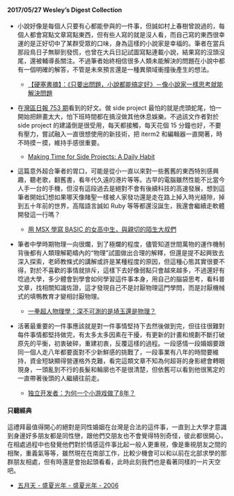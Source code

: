#### 2017/05/27 Wesley’s Digest Collection

- 小說好像是每個人只要有心都能參與的一件事，但誠如村上春樹曾說過的，每個人都會寫點文章寫點東西，但有些人寫的就是沒人看，而自己寫的東西很幸運的是正好切中了某群受眾的口味，身為這樣的小說家是幸福的。筆者在當兵那段鳥日子無聊到發慌，也曾在大兵日記試圖寫點連載小說，結果寫的沒頭沒尾，還被輔導長關注。不過筆者始終相信很多人類未能解決的問題在小說中都有一個明確的解答，不管是未來預言還是一種異領域衝撞後產生的想法。
  - [【硬塞書摘】：《只要出問題，小說都能搞定好》－像小說家一樣思考就能解決問題](https://www.inside.com.tw/2017/05/26/think-like-a-novelist)
  
- 在[灣區日報 753 期](https://wanqu.co/a/4211/2016-11-09-making-time-for-side-projects.html?s=social)看到的好文。做 side project 最怕的就是虎頭蛇尾，怕一開始把餅畫太大，怕下班時間都在搞沒做其他休息娛樂。不過該文作者對於 side project 的建議倒是很受用，每天都接觸，每天花個 15 分鐘也好，不要有壓力，嘗試融入一直很想使用的新技術，把 iterm2 和編輯器一直開著，時不時摸ㄧ摸，維持手感很重要。
  - [Making Time for Side Projects: A Daily Habit](https://ponyfoo.com/articles/making-time-for-side-projects?utm_source=wanqu.co&utm_campaign=Wanqu+Daily&utm_medium=website)
  
- 這篇意外超合筆者的胃口，可能是從小一直以來對一些舊舊的東西特別感興趣，聽老歌，翻舊書，看年代久遠的港片等等。古早的電腦雖然性能不比當今人手一台的手機，但沒有這段過去是絕對不會有後續科技的高速發展，想到這筆者開始幻想如果哪天像賭聖一樣被人家發功還是走在路上掉入時光縫隙，掉到五十年前的世界，高階語言誠如 Ruby 等等都還沒誕生，我還會繼續走軟體開發這一行嗎？
  - [用 MSX 學寫 BASIC 的女高中生，與親切的陌生大叔們](https://fugu.cafe/talks/14697)
  
- 筆者中學時期物理一向很爛，到了極爛的程度，儘管知道世間萬物的運作機制背後都有人類理解範疇內的“物理”試圖做出合理的解釋，但還是提不起興致去深入探索，老師教條式的講解或許是某種程度的原因，但這種心態其實很要不得，對於不喜歡的事情就排斥，這樣下去好像弱點只會越來越多，不過還好有唸過大學，多少體會到學會如何學習這件事本身，用自己的腦袋思考，看科普文章，找相關知識佐證，這才發現自己不是討厭物理這門學問，而是討厭機械式的填鴨教育才變相討厭物理。
  - [一拳超人物理學：深不可測的是埼玉還是物理？](http://pansci.asia/archives/119540)


- 活著最重要的一件事應該就是對一件事情堅持下去然後做到完，但往往很難對每件事情都堅持做完，有太多太多因素在干擾，有更新的計畫和規劃不斷打破原先的平衡，初衷破碎，重建初衷，反覆這樣的過程。一段感情一段婚姻要跟同一個人走八年都要面對不少新鮮感的挑戰了，一段事業有八年的時間要維持，資金短缺顯得營運格外克難，看完這類文章不知為何超哥的身影總會轉眼現身，一頭亂到不行的長髮和輪廓也不是很清楚，但依舊可以看到他很篤定的一直帶著後頭的人繼續往前走。
  - [独立开发者：为何一个小游戏做了8年？](http://www.gamelook.com.cn/2017/05/292395)



#### 只聽經典
這禮拜最值得開心的絕對是同性婚姻在台灣是合法的這件事，一直到上大學才意識到身邊好多朋友都是同性戀，跟他們交朋友也不會覺得特別奇怪，彼此都很開心，在相處過程中也發覺他們對於情感這件事比起一般人更重視，像是重視朋友之間的相聚，重義氣等等，雖然現在在南部工作，比較少機會可以和以前在北部求學的那群朋友相處，但有時還是會抬起頭看看，此時此刻我們也是看著同樣的一片天空吧。
- [五月天 - 盛夏光年 - 盛夏光年 - 2006](https://www.youtube.com/watch?v=jpsyk-5jGwY)